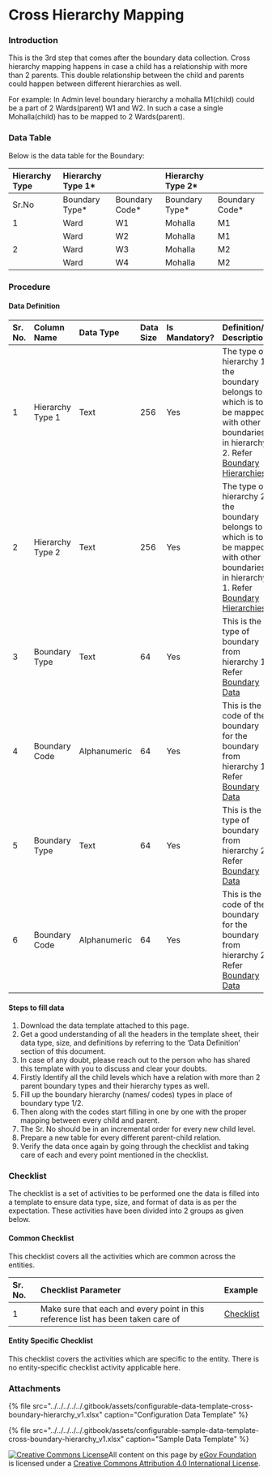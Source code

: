# Cross Hierarchy Mapping

### Introduction

This is the 3rd step that comes after the boundary data collection. Cross hierarchy mapping happens in case a child has a relationship with more than 2 parents. This double relationship between the child and parents could happen between different hierarchies as well.

For example: In Admin level boundary hierarchy a mohalla M1\(child\) could be a part of 2 Wards\(parent\) W1 and W2. In such a case a single Mohalla\(child\) has to be mapped to 2 Wards\(parent\).

### Data Table

Below is the data table for the Boundary:

|  Hierarchy Type |  Hierarchy Type 1\* |   | Hierarchy Type 2\* |  |
| :--- | :--- | :--- | :--- | :--- |
| Sr.No | Boundary Type\* | Boundary Code\* | Boundary Type\* | Boundary Code\* |
| 1 | Ward | W1 | Mohalla | M1 |
|  | Ward | W2 | Mohalla | M1 |
| 2 | Ward | W3 | Mohalla | M2 |
|  | Ward | W4 | Mohalla | M2 |

### Procedure

#### Data Definition

| Sr. No. | Column Name | Data Type | Data Size | Is Mandatory? | Definition/ Description |
| :--- | :--- | :--- | :--- | :--- | :--- |
| 1 | Hierarchy Type 1 | Text | 256 | Yes | The type of hierarchy 1 the boundary belongs to which is to be mapped with other boundaries in hierarchy 2. Refer [Boundary Hierarchies](boundary-hierarchies.md) |
| 2 | Hierarchy Type 2 | Text | 256 | Yes | The type of hierarchy 2 the boundary belongs to which is to be mapped with other boundaries in hierarchy 1. Refer [Boundary Hierarchies](boundary-hierarchies.md) |
| 3 | Boundary Type  | Text | 64  | Yes | This is the type of boundary from hierarchy 1. Refer[ Boundary Data](boundary-data.md) |
| 4 | Boundary Code | Alphanumeric | 64  | Yes | This is the code of the boundary for the boundary from hierarchy 1. Refer [Boundary Data](boundary-data.md) |
| 5 |  Boundary Type  | Text | 64  | Yes | This is the type of boundary from hierarchy 2. Refer[ Boundary Data](boundary-data.md) |
| 6 | Boundary Code | Alphanumeric |  64 | Yes | This is the code of the boundary for the boundary from hierarchy 2. Refer [Boundary Data](boundary-data.md) |

#### Steps to fill data

1. Download the data template attached to this page.
2. Get a good understanding of all the headers in the template sheet, their data type, size, and definitions by referring to the ‘Data Definition’ section of this document.
3. In case of any doubt, please reach out to the person who has shared this template with you to discuss and clear your doubts.
4. Firstly Identify all the child levels which have a relation with more than 2 parent boundary types and their hierarchy types as well.
5. Fill up the boundary hierarchy \(names/ codes\) types in place of boundary type 1/2.
6. Then along with the codes start filling in one by one with the proper mapping between every child and parent.
7. The Sr. No should be in an incremental order for every new child level.
8. Prepare a new table for every different parent-child relation.
9. Verify the data once again by going through the checklist and taking care of each and every point mentioned in the checklist.

### Checklist

The checklist is a set of activities to be performed one the data is filled into a template to ensure data type, size, and format of data is as per the expectation. These activities have been divided into 2 groups as given below.

#### Common Checklist

This checklist covers all the activities which are common across the entities.

| Sr. No. | Checklist Parameter | Example |
| :--- | :--- | :--- |
| 1 | Make sure that each and every point in this reference list has been taken care of | [Checklist](../../module-setup/common-config/checklist.md) |

#### Entity Specific Checklist

This checklist covers the activities which are specific to the entity. There is no entity-specific checklist activity applicable here.

### Attachments

{% file src="../../../../../.gitbook/assets/configurable-data-template-cross-boundary-hierarchy\_v1.xlsx" caption="Configuration Data Template" %}

{% file src="../../../../../.gitbook/assets/configurable-sample-data-template-cross-boundary-hierarchy\_v1.xlsx" caption="Sample Data Template" %}



 [![Creative Commons License](https://i.creativecommons.org/l/by/4.0/80x15.png)​](http://creativecommons.org/licenses/by/4.0/)All content on this page by [eGov Foundation](https://egov.org.in/) is licensed under a [Creative Commons Attribution 4.0 International License](http://creativecommons.org/licenses/by/4.0/).

